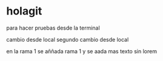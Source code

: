 # holagit
para hacer pruebas desde la terminal


cambio desde local
segundo cambio desde local

en la rama 1 
	se aññada rama 1
	y se aada mas texto sin lorem
	
